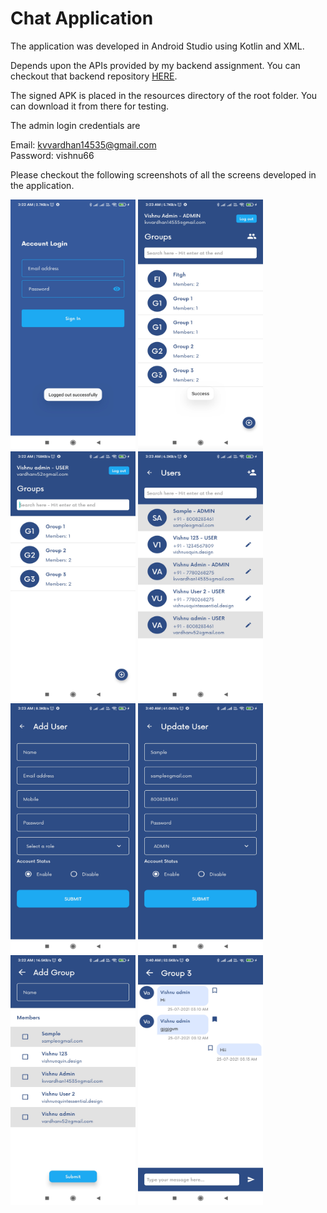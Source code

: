 # Chat Application

The application was developed in Android Studio using Kotlin and XML.

Depends upon the APIs provided by my backend assignment. You can checkout that backend repository [HERE](https://github.com/vardhanv52/chat_backend).

The signed APK is placed in the resources directory of the root folder. You can download it from there for testing.

The admin login credentials are

Email: kvvardhan14535@gmail.com<br>
Password: vishnu66

Please checkout the following screenshots of all the screens developed in the application.

<img src="https://github.com/vardhanv52/chat_android/blob/master/resources/login.jpg?raw=true" width="200" height="400" /> <img src="https://github.com/vardhanv52/chat_android/blob/master/resources/admin%20landing%20screen.jpg?raw=true" width="200" height="400" /> <img src="https://github.com/vardhanv52/chat_android/blob/master/resources/User%20login%20screen.jpg?raw=true" width="200" height="400" /> <img src="https://github.com/vardhanv52/chat_android/blob/master/resources/all%20users%20screen%20for%20admin.jpg?raw=true" width="200" height="400" />
<img src="https://github.com/vardhanv52/chat_android/blob/master/resources/add%20and%20update%20user.jpg?raw=true" width="200" height="400" /> <img src="https://github.com/vardhanv52/chat_android/blob/master/resources/Update%20user.jpg?raw=true" width="200" height="400" />
<img src="https://github.com/vardhanv52/chat_android/blob/master/resources/Creating%20group.jpg?raw=true" width="200" height="400"/> <img src="https://github.com/vardhanv52/chat_android/blob/master/resources/Chat%20Screen.jpg?raw=true" width="200" height="400" />
